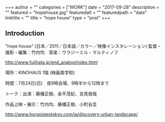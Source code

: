 +++
author = ""
categories = ["WORK"]
date = "2017-09-28"
description = ""
featured = "hopehouse.jpg"
featuredalt = ""
featuredpath = "date"
linktitle = ""
title = "hope house"
type = "post"
+++

## Introduction

"hope house" (日本／2011／日本語／カラー／映像インスタレーション)
監督・撮影・編集：竹内均　音楽：ウラジーミル・マルティノフ

http://www.fujihata.jp/end_analog/index.html

場所：KINOHAUS 1階 (映画美学校)

時間：7月24日(日)　夜9時会場、9時半から12時まで

トーク：出演：藤幡正樹、金平茂紀、吉見俊哉

作品上映・展示：竹内均、藤幡正樹、小町谷圭

http://www.horspistestokyo.com/ja/discovery-urban-landscape/
